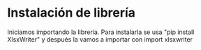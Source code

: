 # Instalación de librería
Iniciamos importando la librería. Para instalarla se usa "pip install XlsxWriter" 
y después la vamos a importar con import xlsxwriter

